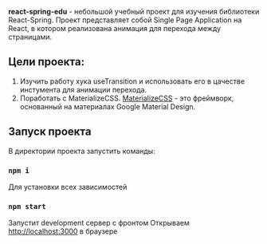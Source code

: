 **react-spring-edu** - небольшой учебный проект для изучения библиотеки React-Spring. Проект представляет собой Single Page Application на React, в котором реализована анимация для перехода между страницами.

## Цели проекта: 
1. Изучить работу хука useTransition и использовать его в цачестве инстумента для анимации перехода.
2. Поработать с MaterializeCSS. [MaterializeCSS](https://materializecss.com/) - это фреймворк, основанный на материалах Google Material Design.

## Запуск проекта

В директории проекта запустить команды:

### `npm i`

Для установки всех зависимостей

### `npm start`

Запустит development сервер с фронтом
Открываем [http://localhost:3000](http://localhost:3000) в браузере